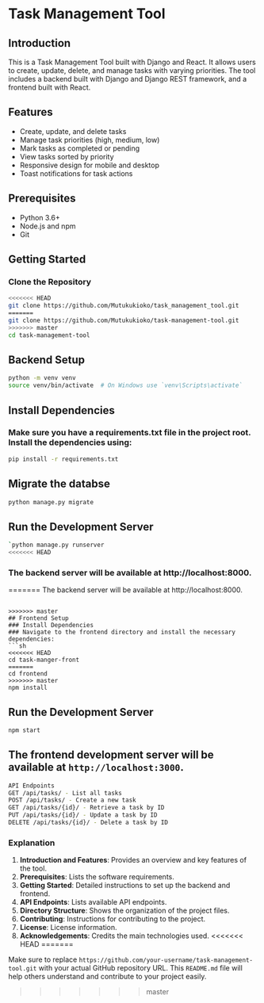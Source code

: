 # Task Management Tool

## Introduction

This is a Task Management Tool built with Django and React. It allows users to create, update, delete, and manage tasks with varying priorities. The tool includes a backend built with Django and Django REST framework, and a frontend built with React.

## Features

- Create, update, and delete tasks
- Manage task priorities (high, medium, low)
- Mark tasks as completed or pending
- View tasks sorted by priority
- Responsive design for mobile and desktop
- Toast notifications for task actions

## Prerequisites

- Python 3.6+
- Node.js and npm
- Git

## Getting Started

### Clone the Repository

```sh
<<<<<<< HEAD
git clone https://github.com/Mutukukioko/task_management_tool.git
=======
git clone https://github.com/Mutukukioko/task-management-tool.git
>>>>>>> master
cd task-management-tool
```

## Backend Setup
```sh
python -m venv venv
source venv/bin/activate  # On Windows use `venv\Scripts\activate`
```

##  Install Dependencies
### Make sure you have a requirements.txt file in the project root. Install the dependencies using:
```sh
pip install -r requirements.txt
 ```

 ## Migrate the databse
 ```sh
 python manage.py migrate
```
## Run the Development Server
```sh
`python manage.py runserver
<<<<<<< HEAD
```

###     The backend server will be available at http://localhost:8000.
=======
The backend server will be available at http://localhost:8000.
```

>>>>>>> master
## Frontend Setup
### Install Dependencies
### Navigate to the frontend directory and install the necessary dependencies:
```sh
<<<<<<< HEAD
cd task-manger-front
=======
cd frontend
>>>>>>> master
npm install
```
## Run the Development Server
```sh
npm start
```
## The frontend development server will be available at `http://localhost:3000`.
```sh
API Endpoints
GET /api/tasks/ - List all tasks
POST /api/tasks/ - Create a new task
GET /api/tasks/{id}/ - Retrieve a task by ID
PUT /api/tasks/{id}/ - Update a task by ID
DELETE /api/tasks/{id}/ - Delete a task by ID
```


### Explanation

1. **Introduction and Features**: Provides an overview and key features of the tool.
2. **Prerequisites**: Lists the software requirements.
3. **Getting Started**: Detailed instructions to set up the backend and frontend.
4. **API Endpoints**: Lists available API endpoints.
5. **Directory Structure**: Shows the organization of the project files.
6. **Contributing**: Instructions for contributing to the project.
7. **License**: License information.
8. **Acknowledgements**: Credits the main technologies used.
<<<<<<< HEAD
=======

Make sure to replace `https://github.com/your-username/task-management-tool.git` with your actual GitHub repository URL. This `README.md` file will help others understand and contribute to your project easily.
>>>>>>> master
